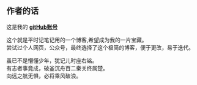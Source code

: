 ## 作者的话
这是我的 [**gitHub账号**](https://github.com/Zouyikang1995)
   
这个就是平时记笔记用的一个博客,希望成为我的一片宝藏。     
尝试过个人网页，公众号，最终选择了这个极简的博客，便于更改，易于迭代。
    
虽已不是懵懂少年，犹记儿时座右铭。     
有志者事竟成，破釜沉舟百二秦关终属楚。     
向远之航无惧，必将乘风破浪。      

